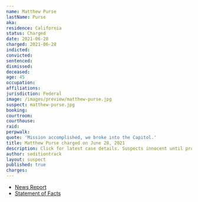 ```yaml
---
name: Matthew Purse
lastName: Purse
aka:
residence: California
status: Charged
date: 2021-06-28
charged: 2021-06-28
indicted:
convicted:
sentenced:
dismissed:
deceased:
age: 45
occupation:
affiliations:
jurisdiction: Federal
image: /images/preview/matthew-purse.jpg
suspect: matthew-purse.jpg
booking:
courtroom:
courthouse:
raid:
perpwalk:
quote: 'Mission accomplished, we broke into the Capitol.'
title: Matthew Purse charged on June 28, 2021
description: Click for latest case details. Suspects innocent until proven guilty.
author: seditiontrack
layout: suspect
published: true
charges:
---
```

- [News Report](https://abcnews.go.com/Politics/wireStory/california-man-charged-raiding-capitol-posing-press-78775394)
- [Statement of Facts](https://www.justice.gov/usao-dc/case-multi-defendant/file/1410621/download)
